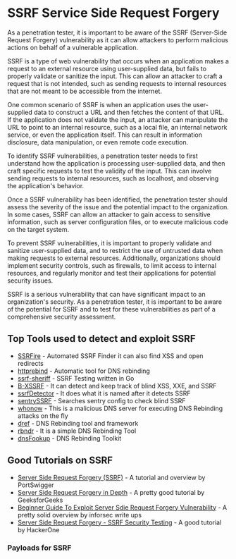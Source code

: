 # SSRF Service Side Request Forgery

As a penetration tester, it is important to be aware of the SSRF (Server-Side Request Forgery) vulnerability as it can allow attackers to perform malicious actions on behalf of a vulnerable application.

SSRF is a type of web vulnerability that occurs when an application makes a request to an external resource using user-supplied data, but fails to properly validate or sanitize the input. This can allow an attacker to craft a request that is not intended, such as sending requests to internal resources that are not meant to be accessible from the internet.

One common scenario of SSRF is when an application uses the user-supplied data to construct a URL and then fetches the content of that URL. If the application does not validate the input, an attacker can manipulate the URL to point to an internal resource, such as a local file, an internal network service, or even the application itself. This can result in information disclosure, data manipulation, or even remote code execution.

To identify SSRF vulnerabilities, a penetration tester needs to first understand how the application is processing user-supplied data, and then craft specific requests to test the validity of the input. This can involve sending requests to internal resources, such as localhost, and observing the application's behavior.

Once a SSRF vulnerability has been identified, the penetration tester should assess the severity of the issue and the potential impact to the organization. In some cases, SSRF can allow an attacker to gain access to sensitive information, such as server configuration files, or to execute malicious code on the target system.

To prevent SSRF vulnerabilities, it is important to properly validate and sanitize user-supplied data, and to restrict the use of untrusted data when making requests to external resources. Additionally, organizations should implement security controls, such as firewalls, to limit access to internal resources, and regularly monitor and test their applications for potential security issues.

SSRF is a serious vulnerability that can have significant impact to an organization's security. As a penetration tester, it is important to be aware of the potential for SSRF and to test for these vulnerabilities as part of a comprehensive security assessment.

## Top Tools used to detect and exploit SSRF

* [SSRFire](https://github.com/ksharinarayanan/SSRFire) - Automated SSRF Finder it can also find XSS and open redirects
* [httprebind](https://github.com/daeken/httprebind) - Automatic tool for DNS rebinding
* [ssrf-sheriff](https://github.com/teknogeek/ssrf-sheriff) - SSRF Testing written in Go
* [B-XSSRF](https://github.com/SpiderMate/B-XSSRF) - It can detect and keep track of blind XSS, XXE, and SSRF
* [ssrfDetector](https://github.com/JacobReynolds/ssrfDetector) - It does what it is named after it detects SSRF
* [sentrySSRF](https://github.com/xawdxawdx/sentrySSRF) - Searches sentry config to check blind SSRF
* [whonow](https://github.com/brannondorsey/whonow) - This is a malicious DNS server for executing DNS Rebinding attacks on the fly
* [dref](https://github.com/FSecureLABS/dref) - DNS Rebinding tool and framework
* [rbndr](https://github.com/taviso/rbndr) - It is a simple DNS Rebinding Tool
* [dnsFookup](https://github.com/makuga01/dnsFookup) - DNS Rebinding Toolkit

## Good Tutorials on SSRF
* [Server Side Request Forgery (SSRF)](https://portswigger.net/web-security/ssrf) - A tutorial and overview by PortSwigger
* [Server Side Request Forgery in Depth](https://www.geeksforgeeks.org/server-side-request-forgery-ssrf-in-depth/) - A pretty good tutorial by GeeksforGeeks
* [Beginner Guide To Exploit Server Sdie Request Forgery Vulnerability](https://infosecwriteups.com/exploiting-server-side-request-forgery-ssrf-vulnerability-faeb7ddf5d0e) - A pretty solid overview by inforsec write ups
* [Server Side Request Forgery - SSRF Security Testing](https://www.hackerone.com/application-security/how-server-side-request-forgery-ssrf) - A good tutorial by HackerOne

### Payloads for SSRF